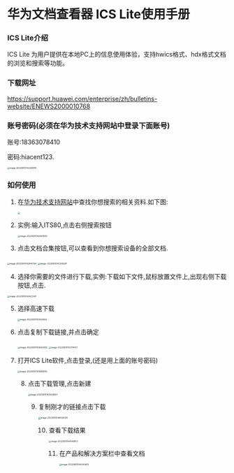 # 华为文档查看器 ICS Lite使用手册

### ICS Lite介绍

ICS Lite 为用户提供在本地PC上的信息使用体验，支持hwics格式、hdx格式文档的浏览和搜索等功能。

### 下载网址

https://support.huawei.com/enterprise/zh/bulletins-website/ENEWS2000010768

### 账号密码(必须在华为技术支持网站中登录下面账号)

账号:18363078410

密码:hiacent123.

<img src="http://172.18.100.113:30188/figure/figure/-/raw/master/image/2022/06/10_14_33_9_image-20220610143309019.png" alt="image-20220610143309019" style="zoom:33%;" />

### 如何使用

1. 在[华为技术支持网站](https://support.huawei.com/enterprise/zh/index.html)中查找你想搜索的相关资料.如下图:

   <img src="http://172.18.100.113:30188/figure/figure/-/raw/master/image/2022/06/7_16_57_38_7_16_57_30_image-20220607165722890.png" style="zoom:33%;" />

2. 实例:输入ITS80,点击右侧搜索按钮

   <img src="http://172.18.100.113:30188/figure/figure/-/raw/master/image/2022/06/10_14_24_49_image-20220610142449569.png" alt="image-20220610142449569" style="zoom:33%;" />

3. 点击文档合集按钮,可以查看到你想搜索设备的全部文档.

<img src="http://172.18.100.113:30188/figure/figure/-/raw/master/image/2022/06/10_14_26_40_image-20220610142640134.png" alt="image-20220610142640134" style="zoom:33%;" />

<img src="http://172.18.100.113:30188/figure/figure/-/raw/master/image/2022/06/10_14_33_36_image-20220610143336291.png" alt="image-20220610143336291" style="zoom:33%;" />



4. 选择你需要的文件进行下载,实例:下载如下文件,鼠标放置文件上,出现右侧下载按钮,点击.

<img src="http://172.18.100.113:30188/figure/figure/-/raw/master/image/2022/06/10_14_34_23_image-20220610143423341.png" alt="image-20220610143423341" style="zoom:33%;" />

5. 选择高速下载

   <img src="http://172.18.100.113:30188/figure/figure/-/raw/master/image/2022/06/10_14_35_54_image-20220610143554663.png" alt="image-20220610143554663" style="zoom:33%;" />

6. 点击复制下载链接,并点击确定

   <img src="http://172.18.100.113:30188/figure/figure/-/raw/master/image/2022/06/10_14_36_42_image-20220610143642909.png" alt="image-20220610143642909" style="zoom:33%;" />

   <img src="http://172.18.100.113:30188/figure/figure/-/raw/master/image/2022/06/10_14_37_4_image-20220610143704157.png" alt="image-20220610143704157" style="zoom:33%;" />

7. 打开ICS Lite软件,点击登录,(还是用上面的账号密码)

   <img src="http://172.18.100.113:30188/figure/figure/-/raw/master/image/2022/06/10_14_38_46_image-20220610143846093.png" alt="image-20220610143846093" style="zoom: 33%;" />

   8. 点击下载管理,点击新建

      <img src="http://172.18.100.113:30188/figure/figure/-/raw/master/image/2022/06/10_14_39_38_image-20220610143938893.png" alt="image-20220610143938893" style="zoom:33%;" />

      9. 复制刚才的链接点击下载

         <img src="http://172.18.100.113:30188/figure/figure/-/raw/master/image/2022/06/10_14_40_28_image-20220610144028325.png" alt="image-20220610144028325" style="zoom: 33%;" />

         10. 查看下载结果

             <img src="http://172.18.100.113:30188/figure/figure/-/raw/master/image/2022/06/10_14_41_40_image-20220610144140853.png" alt="image-20220610144140853" style="zoom:33%;" />

             11. 在产品和解决方案栏中查看文档

                 <img src="http://172.18.100.113:30188/figure/figure/-/raw/master/image/2022/06/10_14_42_45_image-20220610144245405.png" alt="image-20220610144245405" style="zoom:33%;" />

         

   

